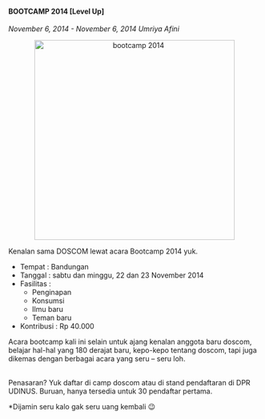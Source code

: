 #### BOOTCAMP 2014 [Level Up]
_November 6, 2014 - November 6, 2014 Umriya Afini_

<p align="center">
	<img src="./posts/2014-11-06-bootcamp-2014-level-up/1382278_821402824547785_1768290166627153709_n.jpg" height="400px" alt="bootcamp 2014">
</p> 

Kenalan sama DOSCOM lewat acara Bootcamp 2014 yuk.

* Tempat : Bandungan
* Tanggal : sabtu dan minggu, 22 dan 23 November 2014
* Fasilitas :
    * Penginapan
    * Konsumsi
    * Ilmu baru
    * Teman baru
* Kontribusi : Rp 40.000

Acara bootcamp kali ini selain untuk ajang kenalan anggota baru doscom, belajar hal-hal yang 180 derajat baru, kepo-kepo tentang doscom, tapi juga dikemas dengan berbagai acara yang seru – seru loh.

<br>
Penasaran?
Yuk daftar di camp doscom atau di stand pendaftaran di DPR UDINUS. Buruan, hanya tersedia untuk 30 pendaftar pertama.

*Dijamin seru kalo gak seru uang kembali 😉
